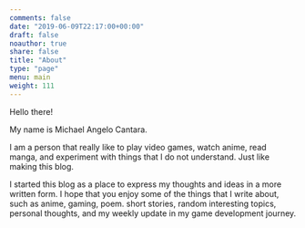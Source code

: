 ```yaml
---
comments: false
date: "2019-06-09T22:17:00+00:00"
draft: false
noauthor: true
share: false
title: "About"
type: "page"
menu: main
weight: 111
---
```


Hello there!	

 My name is Michael Angelo Cantara.	

 I am a person that really like to play video games, watch anime, read manga, and experiment with things that I do not understand. Just like making this blog.	

 I started this blog as a place to express my thoughts and ideas in a more written form. I hope that you enjoy some of the things that I write about, such as anime, gaming, poem. short stories, random interesting topics, personal thoughts, and my weekly update in my game development journey.